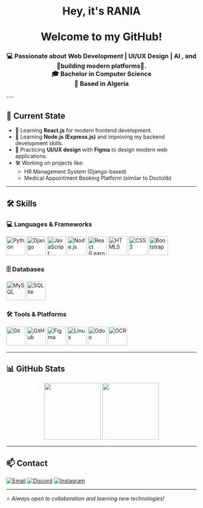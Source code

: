 <h1 align="center">
  <b>Hey, it's RANIA  <marquee>👋💗</marquee> Welcome to my GitHub!</b>
</h1>


<h3 align="center">
💻 Passionate about  Web Development | UI/UX Design | AI , and 🌸building modern platforms🌸.  
<br> 🎓 Bachelor in Computer Science  <br>📍 Based in Algeria 
</h3>
---

## 🚀 Current State
- 🌱 Learning **React.js** for modern frontend development.  
- 🌱 Learning **Node.js (Express.js)** and improving my backend development skills.  
- 🎨 Practicing **UI/UX design** with **Figma** to design modern web applications.  
- 🛠️ Working on projects like:
  - HR Management System (Django-based)  
  - Medical Appointment Booking Platform (similar to Doctolib)  

---

## 🛠️ Skills  

### 💻 Languages & Frameworks  
<p align="left">
  <img src="https://cdn.jsdelivr.net/gh/devicons/devicon/icons/python/python-original.svg" alt="Python" width="50" height="50"/>
  <img src="https://cdn.jsdelivr.net/gh/devicons/devicon/icons/django/django-plain.svg" alt="Django" width="50" height="50"/>
  <img src="https://cdn.jsdelivr.net/gh/devicons/devicon/icons/javascript/javascript-original.svg" alt="JavaScript" width="50" height="50"/>
  <img src="https://cdn.jsdelivr.net/gh/devicons/devicon/icons/nodejs/nodejs-original.svg" alt="Node.js" width="50" height="50"/>
  <img src="https://cdn.jsdelivr.net/gh/devicons/devicon/icons/react/react-original.svg" alt="React (Learning)" width="50" height="50"/>
  <img src="https://cdn.jsdelivr.net/gh/devicons/devicon/icons/html5/html5-original.svg" alt="HTML5" width="50" height="50"/>
  <img src="https://cdn.jsdelivr.net/gh/devicons/devicon/icons/css3/css3-original.svg" alt="CSS3" width="50" height="50"/>
  <img src="https://cdn.jsdelivr.net/gh/devicons/devicon/icons/bootstrap/bootstrap-original.svg" alt="Bootstrap" width="50" height="50"/>
</p>

### 🗄️ Databases  
<p align="left">
  <img src="https://cdn.jsdelivr.net/gh/devicons/devicon/icons/mysql/mysql-original.svg" alt="MySQL" width="50" height="50"/>
  <img src="https://cdn.jsdelivr.net/gh/devicons/devicon/icons/sqlite/sqlite-original.svg" alt="SQLite" width="50" height="50"/>
</p>

### 🛠️ Tools & Platforms  
<p align="left">
  <img src="https://cdn.jsdelivr.net/gh/devicons/devicon/icons/git/git-original.svg" alt="Git" width="50" height="50"/>
  <img src="https://cdn.jsdelivr.net/gh/devicons/devicon/icons/github/github-original.svg" alt="GitHub" width="50" height="50" color="white"/>
  <img src="https://cdn.jsdelivr.net/gh/devicons/devicon/icons/figma/figma-original.svg" alt="Figma" width="50" height="50"/>
  <img src="https://cdn.jsdelivr.net/gh/devicons/devicon/icons/linux/linux-original.svg" alt="Linux" width="50" height="50"/>
  <img src="https://cdn.jsdelivr.net/gh/devicons/devicon/icons/odoo/odoo-original.svg" alt="Odoo" width="50" height="50"/>
  <img src="https://cdn-icons-png.flaticon.com/512/3069/3069186.png" alt="OCR" width="50" height="50"/>
</p>

---

## 📊 GitHub Stats  

<p align="center">
  <!-- Main Stats -->
  <img src="https://github-readme-stats.vercel.app/api?username=YourGitHubUsername&show_icons=true&theme=radical" height="150"/>
  
  <!-- Streak Stats -->
  <img src="https://streak-stats.demolab.com?user=YourGitHubUsername&theme=radical" height="150"/>
</p>


---




## 📫 Contact  
<p align="left">
  <a href="mailto:nouraniagnf04@gmail.com"><img src="https://img.icons8.com/color/48/gmail.png" alt="Email"/></a>
  <a href="https://discordapp.com/users/rania_gnh"><img src="https://img.icons8.com/color/48/discord-logo.png" alt="Discord"/></a>
  <a href="https://www.instagram.com/rania_gnh"><img src="https://img.icons8.com/color/48/instagram-new.png" alt="Instagram"/></a>
</p>  

---
⭐️ *Always open to collaboration and learning new technologies!*
